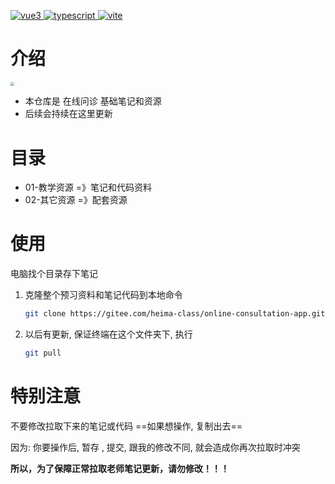 <p align="left">
  <a href="https://cn.vuejs.org/">
    <img src="https://img.shields.io/badge/vue-3.2.0-brightgreen.svg" alt="vue3">
  </a>
    <a href="https://www.tslang.cn/docs/handbook/basic-types.html">
    <img src="https://img.shields.io/static/v1?label=typescript&message=base&color=blue" alt="typescript">
  </a>
  <a href="https://cn.vitejs.dev/">
    <img src="https://img.shields.io/static/v1?label=vite&message=build&color=blueviolet" alt="vite">
  </a>
</p>

# 介绍

<img src="https://gitee.com/mengi/imgs/raw/master/img/cat.jpg" style="zoom: 40%;" />

- 本仓库是 在线问诊 基础笔记和资源
- 后续会持续在这里更新

# 目录

- 01-教学资源 =》笔记和代码资料
- 02-其它资源 =》配套资源

# 使用

电脑找个目录存下笔记

1. 克隆整个预习资料和笔记代码到本地命令

   ```bash
   git clone https://gitee.com/heima-class/online-consultation-app.git
   ```

2. 以后有更新, 保证终端在这个文件夹下, 执行

   ```bash
   git pull
   ```

# 特别注意

不要修改拉取下来的笔记或代码 ==如果想操作, 复制出去==

因为: 你要操作后, 暂存 , 提交, 跟我的修改不同, 就会造成你再次拉取时冲突

**所以，为了保障正常拉取老师笔记更新，请勿修改！！！**
